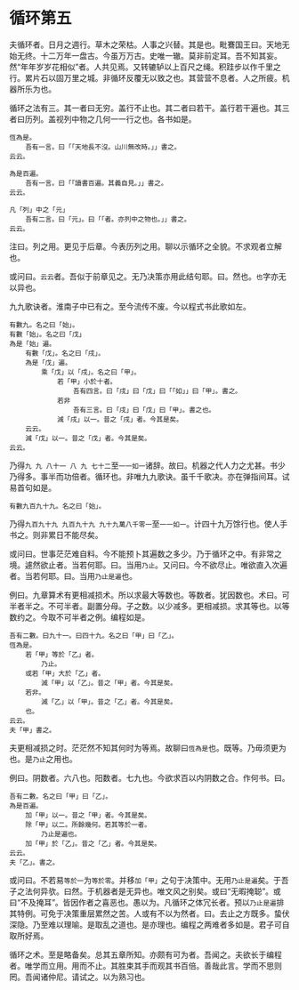 # 循环第五

夫循环者。日月之週行。草木之荣枯。人事之兴替。其是也。毗鶱国王曰。天地无始无终。十二万年一盘古。今虽万万古。史唯一辙。莫非前定耳。吾不知其妄。然“年年岁岁花相似”者。人共见焉。又转辘轳以上百尺之绳。积跬步以作千里之行。累片石以固万里之城。非循环反覆无以致之也。其营营不息者。人之所疲。机器所乐为也。

循环之法有三。其一者曰无穷。盖行不止也。其二者曰若干。盖行若干遍也。其三者曰历列。盖视列中物之几何一一行之也。各书如是。

```
恆為是。
	吾有一言。曰「「天地長不沒。山川無改時。」」書之。
云云。
```

```
為是百遍。
	吾有一言。曰「「讀書百遍。其義自見。」」書之。
云云。
```

```
凡「列」中之「元」
	吾有二言。曰「元」。曰「「者。亦列中之物也。」」書之。
云云。
```

注曰。列之用。更见于后章。今表历列之用。聊以示循环之全貌。不求观者立解也。

或问曰。`云云`者。吾似于前章见之。无乃决策亦用此结句耶。曰。然也。`也`字亦无以异也。

九九歌诀者。淮南子中已有之。至今流传不废。今以程式书此歌如左。

```
有數九。名之曰「始」。
有數「始」。名之曰「戊」
為是「始」遍。
	有數「戊」。名之曰「戌」。
	為是「戊」遍。
		乘「戊」以「戌」。名之曰「甲」。
			若「甲」小於十者。
				吾有四言。曰「戌」曰「戊」曰「「如」」曰「甲」。書之。
			若非
				吾有三言。曰「戌」曰「戊」曰「甲」。書之也。
			減「戌」以一。昔之「戌」者。今其是矣。
	云云。
	減「戊」以一。昔之「戊」者。今其是矣。
云云。
```

乃得`九 九 八十一 八 九 七十二`至`一一如一`诸辞。故曰。机器之代人力之尤甚。书少乃得多。事半而功倍者。循环也。非唯九九歌诀。虽千千歌决。亦在弹指间耳。试易首句如是。

```
有數九百九十九。名之曰「始」。
```

乃得`九百九十九 九百九十九 九十九萬八千零一`至`一一如一`。计四十九万馀行也。使人手书之。则非累日不能尽矣。

或问曰。世事茫茫难自料。今不能预卜其遍数之多少。乃于循环之中。有非常之境。遽然欲止者。当若何耶。曰。当用`乃止`。又问曰。今不欲尽止。唯欲直入次遍者。当若何耶。曰。当用`乃止是遍`也。

例曰。九章算术有更相减损术。所以求最大等数也。等数者。犹因数也。术曰。可半者半之。不可半者。副置分母。子之数。以少减多。更相减损。求其等也。以等数约之。今取不可半者之例。编程如是。

```
吾有二數。曰九十一。曰四十九。名之曰「甲」曰「乙」。
恆為是。
	若「甲」等於「乙」者。
		乃止。
	或若「甲」大於「乙」者。
		減「甲」以「乙」。昔之「甲」者。今其是矣。
	若非。
		減「乙」以「甲」。昔之「乙」者。今其是矣。
	也。
云云。
夫「甲」書之。
```

夫更相减损之时。茫茫然不知其何时为等焉。故聊曰`恆為是`也。既等。乃毋须更为也。是`乃止`之用也。

例曰。阴数者。六八也。阳数者。七九也。今欲求百以内阴数之合。作何书。曰。

```
吾有二數。名之曰「甲」曰「乙」。
為是百遍。
	加「甲」以一。昔之「甲」者。今其是矣。
	除「甲」以二。所餘幾何。若其等於一者。
		乃止是遍也。
	加「甲」於「乙」。昔之「乙」者。今其是矣。
云云。
夫「乙」。書之。
```

或问曰。不若易`等於一`为`等於零`。并移`加「甲」`之句于决策中。无用`乃止是遍`矣。于吾子之法何异欤。曰然。于机器者是无异也。唯文风之别矣。或曰“无暇掩聪”。或曰“不及掩耳”。皆因作者之喜恶也。愚以为。凡循环之体冗长者。预以`乃止是遍`排其特例。可免于决策重层累然之苦。人或有不以为然者。曰。去止之方既多。蛰伏深隐。乃至难以理喻。是取乱之道也。是亦理也。编程之两难者多如是。君子可自取所好焉。

循环之术。至是略备矣。总其五章所知。亦颇有可为者。吾闻之。夫欲长于编程者。唯学而立用。用而不止。其胜束其手而观其书百倍。善哉此言。学而不思则罔。吾闻诸仲尼。请试之。以为熟习也。
